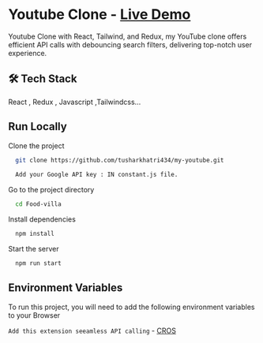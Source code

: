 
# Youtube Clone - [Live Demo](https://tushar-youtube-app.netlify.app/)

Youtube Clone with React, Tailwind, and Redux, my YouTube clone offers efficient API calls with debouncing search filters, delivering top-notch user experience.



## 🛠 Tech Stack 
React , Redux , Javascript ,Tailwindcss...


## Run Locally

Clone the project

```bash
  git clone https://github.com/tusharkhatri434/my-youtube.git
  
  Add your Google API key : IN constant.js file.
```

Go to the project directory

```bash
  cd Food-villa
```

Install dependencies

```bash
  npm install
```

Start the server

```bash
  npm run start
```


## Environment Variables

To run this project, you will need to add the following environment variables to your Browser

`Add this extension seeamless API calling` - [CROS](https://chrome.google.com/webstore/detail/cors-unblock/lfhmikememgdcahcdlaciloancbhjino)

